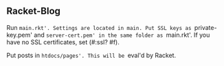 ## Racket-Blog ##

Run `main.rkt'. Settings are located in main.
Put SSL keys as `private-key.pem' and `server-cert.pem' in the same folder as `main.rkt'.
If you have no SSL certificates, set (#:ssl? #f).

Put posts in `htdocs/pages'. This will be `eval'd by Racket.
